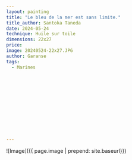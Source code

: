 ```yaml
---
layout: painting
title: "Le bleu de la mer est sans limite." 
title_author: Santoka Taneda						                                                  
date: 2024-05-24
technique: Huile sur toile 
dimensions: 22x27
price: 
image: 20240524-22x27.JPG 
author: Garanse
tags:
  - Marines
  
  
  
  
  
  
  
  
  
  
  
  
---
```

![Image]({{ page.image | prepend: site.baseurl}})

